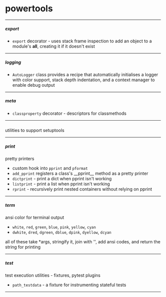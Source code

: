# powertools

---
##### export
- `export` decorator - uses stack frame inspection to add an object to a module's __all__, creating it if it doesn't exist


---
##### logging
- `AutoLogger` class provides a recipe that automatically initialises a logger with color support, stack depth indentation, and a context manager to enable debug output


---
##### meta
- `classproperty` decorator - descriptors for classmethods


---
##### 
utilities to support setuptools


---
##### print
pretty printers
- custom hook into `pprint` and `pformat`
- `add_pprint` registers a class's \_\_pprint\_\_ method as a pretty printer
- `dictprint` - print a dict when pprint isn't working
- `listprint` - print a list when pprint isn't working
- `rprint` - recursively print nested containers without relying on pprint


---
##### term
ansi color for terminal output
- `white`, `red`, `green`, `blue`, `pink`, `yellow`, `cyan`
- `dwhite`, `dred`, `dgreen`, `dblue`, `dpink`, `dyellow`, `dcyan`

all of these take *args, stringify it, join with '', add ansi codes, and return the string for printing


---
##### test
test execution utilities - fixtures, pytest plugins
- `path_testdata` - a fixture for instrumenting stateful tests


--------------------------------------------------------------------------
